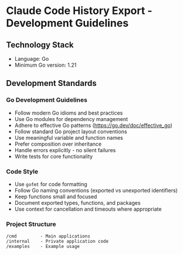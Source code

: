 # Claude Code History Export - Development Guidelines

## Technology Stack
- Language: Go
- Minimum Go version: 1.21

## Development Standards

### Go Development Guidelines
- Follow modern Go idioms and best practices
- Use Go modules for dependency management
- Adhere to effective Go patterns (https://go.dev/doc/effective_go)
- Follow standard Go project layout conventions
- Use meaningful variable and function names
- Prefer composition over inheritance
- Handle errors explicitly - no silent failures
- Write tests for core functionality

### Code Style
- Use `gofmt` for code formatting
- Follow Go naming conventions (exported vs unexported identifiers)
- Keep functions small and focused
- Document exported types, functions, and packages
- Use context for cancellation and timeouts where appropriate

### Project Structure
```
/cmd         - Main applications
/internal    - Private application code
/examples    - Example usage
```